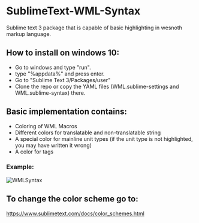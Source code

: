 # SublimeText-WML-Syntax
Sublime text 3 package that is capable of basic highlighting in wesnoth markup language.

## How to install on windows 10:
  - Go to windows and type "run".
  - type "%appdata%" and press enter.
  - Go to "Sublime Text 3/Packages/user"
  - Clone the repo or copy the YAML files (WML.sublime-settings and WML.sublime-syntax) there.
  
## Basic implementation contains:
  - Coloring of WML Macros
  - Different colors for translatable and non-translatable string
  - A special color for mainline unit types (if the unit type is not highlighted, you may have written it wrong)
  - A color for tags
  
  ### Example:
  ![WMLSyntax](https://user-images.githubusercontent.com/30196839/197388755-c7b0ff45-442a-445c-92e1-f4c4b6dfb42b.png)

## To change the color scheme go to:
  https://www.sublimetext.com/docs/color_schemes.html
